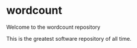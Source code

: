 # wordcount

Welcome to the wordcount repository

This is the greatest software repository of all time. 
